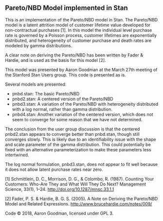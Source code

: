Pareto/NBD Model implemented in Stan
-----

This is an implementation of the Pareto/NBD model in Stan. The Pareto/NBD model is a latent attrition model of customer lifetime value developed for non-contractual purchases [1]. In this model the individual level purchase rate is governed by a Poisson process, customer lifetimes are exponentially distributed, and heterogeneity of customer purchase and death rates are modeled by gamma distributions.

A clear note on deriving the Pareto/NBD has been written by Fader & Hardie, and is used as the basis for this model [2].

This model was presented by Aaron Goodman at the March 27th meeting of the Stanford Stan Users group. This code is presented as is.

Several models are presented:
* pnbd.stan: The basic Pareto/NBD
* pnbd2.stan: A centered version of the Pareto/NBD
* pnbd3.stan: A variation of the Pareto/NBD with heterogeneity distributed with a log normal, rather than gamma distribution.
* pnbd4.stan: Another variation of the centered version, which does not seem to converge for some reason that we have not determined.

The conclusion from the user group discussion is that the centered pnbd2.stan appears to converge better than pnbd.stan, though still converges slowly. This is likely due to an identifiability issue with the shape and scale parameter of the gamma distribution. This could potentially be fixed with an alternative parameterization to make these parameters less intertwined.

The log normal formulation, pnbd3.stan, does not appear to fit well because it does not allow latent purchase rates near zero.



[1] Schmittlein, D. C., Morrison, D. G., & Colombo, R. (1987). Counting Your Customers: Who-Are They and What Will They Do Next? Management Science, 33(1), 1–24. http://doi.org/10.1287/mnsc.33.1.1

[2] Fader, P. S. & Hardie, B. G. S. (2005). A Note on Deriving the Pareto/NBD Model and Related Expressions. http://www.brucehardie.com/notes/009/


Code © 2018, Aaron Goodman, licensed under GPL 3.
